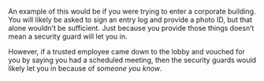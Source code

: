 An example of this would be if you were trying to enter a corporate building. You will likely be asked to sign an entry log and provide a photo ID, but that alone wouldn’t be sufficient. Just because you provide those things doesn’t mean a security guard will let you in.

However, if a trusted employee came down to the lobby and vouched for you by saying you had a scheduled meeting, then the security guards would likely let you in because of _someone you know_.